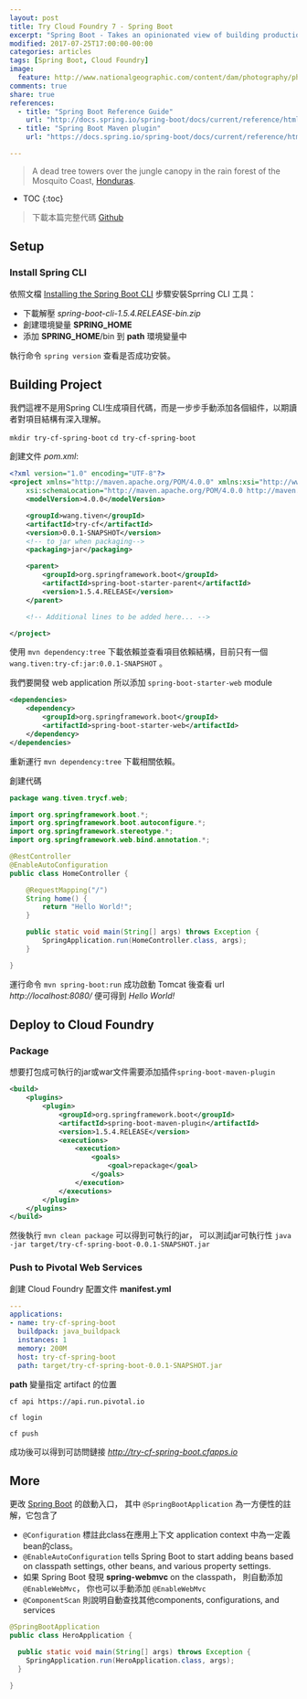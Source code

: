 ```yaml
---
layout: post
title: Try Cloud Foundry 7 - Spring Boot
excerpt: "Spring Boot - Takes an opinionated view of building production-ready Spring applications. Spring Boot favors convention over configuration and is designed to get you up and running as quickly as possible."
modified: 2017-07-25T17:00:00-00:00
categories: articles
tags: [Spring Boot, Cloud Foundry]
image:
  feature: http://www.nationalgeographic.com/content/dam/photography/photos/000/637/63787.ngsversion.1467253446748.adapt.1190.1.jpg
comments: true
share: true
references:
  - title: "Spring Boot Reference Guide"
    url: "http://docs.spring.io/spring-boot/docs/current/reference/htmlsingle/"
  - title: "Spring Boot Maven plugin"
    url: "https://docs.spring.io/spring-boot/docs/current/reference/html/build-tool-plugins-maven-plugin.html"

---
```


> A dead tree towers over the jungle canopy in the rain forest of the Mosquito Coast, [Honduras](https://en.wikipedia.org/wiki/Honduras).

<style>
@import url('https://fonts.googleapis.com/css?family=Special+Elite');
.demo-blog .blog__post blockquote {
  font-family: 'Special Elite', cursive;
}
</style>

* TOC
{:toc}

> 下載本篇完整代碼 [Github](https://github.com/tiven-wang/try-cf/tree/spring-boot)

## Setup

### Install Spring CLI

依照文檔 [Installing the Spring Boot CLI](http://docs.spring.io/spring-boot/docs/current/reference/htmlsingle/#getting-started-installing-the-cli) 步驟安裝Sprring CLI 工具：

* 下載解壓 *spring-boot-cli-1.5.4.RELEASE-bin.zip*
* 創建環境變量 **SPRING_HOME**
* 添加 **SPRING_HOME**/bin 到 **path** 環境變量中

執行命令 `spring version` 查看是否成功安裝。

## Building Project

我們這裡不是用Spring CLI生成項目代碼，而是一步步手動添加各個組件，以期讀者對項目結構有深入理解。

`mkdir try-cf-spring-boot`
`cd try-cf-spring-boot`

創建文件 *pom.xml*:

```xml
<?xml version="1.0" encoding="UTF-8"?>
<project xmlns="http://maven.apache.org/POM/4.0.0" xmlns:xsi="http://www.w3.org/2001/XMLSchema-instance"
    xsi:schemaLocation="http://maven.apache.org/POM/4.0.0 http://maven.apache.org/xsd/maven-4.0.0.xsd">
    <modelVersion>4.0.0</modelVersion>

    <groupId>wang.tiven</groupId>
    <artifactId>try-cf</artifactId>
    <version>0.0.1-SNAPSHOT</version>
    <!-- to jar when packaging-->
    <packaging>jar</packaging>

    <parent>
        <groupId>org.springframework.boot</groupId>
        <artifactId>spring-boot-starter-parent</artifactId>
        <version>1.5.4.RELEASE</version>
    </parent>

    <!-- Additional lines to be added here... -->

</project>
```

使用 `mvn dependency:tree` 下載依賴並查看項目依賴結構，目前只有一個 `wang.tiven:try-cf:jar:0.0.1-SNAPSHOT` 。

我們要開發 web application 所以添加 `spring-boot-starter-web` module

```xml
<dependencies>
    <dependency>
        <groupId>org.springframework.boot</groupId>
        <artifactId>spring-boot-starter-web</artifactId>
    </dependency>
</dependencies>
```

重新運行 `mvn dependency:tree` 下載相關依賴。

創建代碼

```java
package wang.tiven.trycf.web;

import org.springframework.boot.*;
import org.springframework.boot.autoconfigure.*;
import org.springframework.stereotype.*;
import org.springframework.web.bind.annotation.*;

@RestController
@EnableAutoConfiguration
public class HomeController {

    @RequestMapping("/")
    String home() {
        return "Hello World!";
    }

    public static void main(String[] args) throws Exception {
        SpringApplication.run(HomeController.class, args);
    }

}
```

運行命令 `mvn spring-boot:run` 成功啟動 Tomcat 後查看 url *http://localhost:8080/* 便可得到 *Hello World!*

## Deploy to Cloud Foundry

### Package

想要打包成可執行的jar或war文件需要添加插件`spring-boot-maven-plugin`

```xml
<build>
    <plugins>
        <plugin>
            <groupId>org.springframework.boot</groupId>
            <artifactId>spring-boot-maven-plugin</artifactId>
            <version>1.5.4.RELEASE</version>
            <executions>
                <execution>
                    <goals>
                        <goal>repackage</goal>
                    </goals>
                </execution>
            </executions>
        </plugin>
    </plugins>
</build>
```

然後執行 `mvn clean package` 可以得到可執行的jar， 可以測試jar可執行性 `java -jar target/try-cf-spring-boot-0.0.1-SNAPSHOT.jar`

### Push to Pivotal Web Services

創建 Cloud Foundry 配置文件 **manifest.yml**

```yaml
---
applications:
- name: try-cf-spring-boot
  buildpack: java_buildpack
  instances: 1
  memory: 200M
  host: try-cf-spring-boot
  path: target/try-cf-spring-boot-0.0.1-SNAPSHOT.jar
```

**path** 變量指定 artifact 的位置

`cf api https://api.run.pivotal.io`

`cf login`

`cf push`

成功後可以得到可訪問鏈接 *http://try-cf-spring-boot.cfapps.io*

## More

更改 [Spring Boot][Spring Boot] 的啟動入口， 其中 `@SpringBootApplication` 為一方便性的註解，它包含了

* `@Configuration` 標註此class在應用上下文 application context 中為一定義bean的class。
* `@EnableAutoConfiguration` tells Spring Boot to start adding beans based on classpath settings, other beans, and various property settings.
* 如果 Spring Boot 發現 **spring-webmvc** on the classpath， 則自動添加 `@EnableWebMvc`， 你也可以手動添加 `@EnableWebMvc`
* `@ComponentScan` 則說明自動查找其他components, configurations, and services

```java
@SpringBootApplication
public class HeroApplication {

  public static void main(String[] args) throws Exception {
    SpringApplication.run(HeroApplication.class, args);
  }

}
```

[Spring Boot]:http://projects.spring.io/spring-boot/
